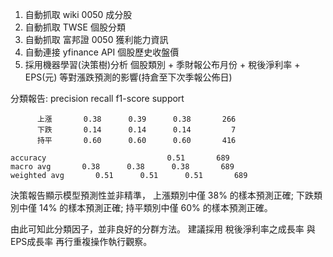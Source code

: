 1. 自動抓取 wiki 0050 成分股
2. 自動抓取 TWSE 個股分類
3. 自動抓取 富邦證 0050 獲利能力資訊
4. 自動連接 yfinance API 個股歷史收盤價
5. 採用機器學習(決策樹)分析 個股類別 + 季財報公布月份 + 稅後淨利率 + EPS(元) 等對漲跌預測的影響(持倉至下次季報公佈日)


分類報告:
              precision    recall  f1-score   support
              
          上漲       0.38      0.39      0.38       266
          下跌       0.14      0.14      0.14         7
          持平       0.60      0.60      0.60       416

    accuracy                           0.51       689
    macro avg       0.38      0.38      0.38       689
    weighted avg       0.51      0.51      0.51       689


決策報告顯示模型預測性並非精準，
上漲類別中僅 38% 的樣本預測正確;
下跌類別中僅 14% 的樣本預測正確;
持平類別中僅 60% 的樣本預測正確。

由此可知此分類因子，並非良好的分群方法。
建議採用 稅後淨利率之成長率 與 EPS成長率 再行重複操作執行觀察。


